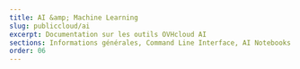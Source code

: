 ```yaml
---
title: AI &amp; Machine Learning
slug: publiccloud/ai
excerpt: Documentation sur les outils OVHcloud AI
sections: Informations générales, Command Line Interface, AI Notebooks - Guides, AI Notebooks - Tutoriels, AI Training - Guides, AI Training - Tutoriels, AI Deploy - Guides, AI Deploy - Tutoriels
order: 06
---
```

